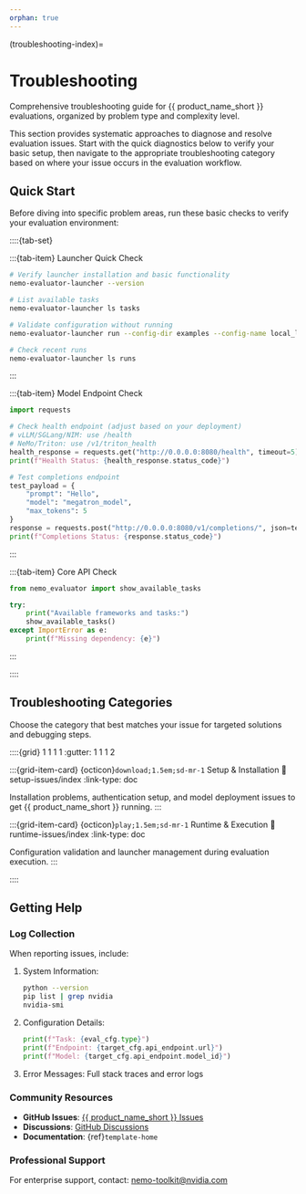 ```yaml
---
orphan: true
---
```


(troubleshooting-index)=

# Troubleshooting

Comprehensive troubleshooting guide for {{ product_name_short }} evaluations, organized by problem type and complexity level.

This section provides systematic approaches to diagnose and resolve evaluation issues. Start with the quick diagnostics below to verify your basic setup, then navigate to the appropriate troubleshooting category based on where your issue occurs in the evaluation workflow.

## Quick Start

Before diving into specific problem areas, run these basic checks to verify your evaluation environment:

::::{tab-set}

:::{tab-item} Launcher Quick Check

```bash
# Verify launcher installation and basic functionality
nemo-evaluator-launcher --version

# List available tasks
nemo-evaluator-launcher ls tasks

# Validate configuration without running
nemo-evaluator-launcher run --config-dir examples --config-name local_llama_3_1_8b_instruct --dry-run

# Check recent runs
nemo-evaluator-launcher ls runs
```

:::

:::{tab-item} Model Endpoint Check

```python
import requests

# Check health endpoint (adjust based on your deployment)
# vLLM/SGLang/NIM: use /health
# NeMo/Triton: use /v1/triton_health
health_response = requests.get("http://0.0.0.0:8080/health", timeout=5)
print(f"Health Status: {health_response.status_code}")

# Test completions endpoint
test_payload = {
    "prompt": "Hello",
    "model": "megatron_model", 
    "max_tokens": 5
}
response = requests.post("http://0.0.0.0:8080/v1/completions/", json=test_payload)
print(f"Completions Status: {response.status_code}")
```

:::

:::{tab-item} Core API Check

```python
from nemo_evaluator import show_available_tasks

try:
    print("Available frameworks and tasks:")
    show_available_tasks()
except ImportError as e:
    print(f"Missing dependency: {e}")
```

:::

::::

## Troubleshooting Categories

Choose the category that best matches your issue for targeted solutions and debugging steps.

::::{grid} 1 1 1 1
:gutter: 1 1 1 2

:::{grid-item-card} {octicon}`download;1.5em;sd-mr-1` Setup & Installation
:link: setup-issues/index
:link-type: doc

Installation problems, authentication setup, and model deployment issues to get {{ product_name_short }} running.
:::

:::{grid-item-card} {octicon}`play;1.5em;sd-mr-1` Runtime & Execution
:link: runtime-issues/index
:link-type: doc

Configuration validation and launcher management during evaluation execution.
:::

::::

## Getting Help

### Log Collection

When reporting issues, include:

1. System Information:

   ```bash
   python --version
   pip list | grep nvidia
   nvidia-smi
   ```

2. Configuration Details:

   ```python
   print(f"Task: {eval_cfg.type}")
   print(f"Endpoint: {target_cfg.api_endpoint.url}")
   print(f"Model: {target_cfg.api_endpoint.model_id}")
   ```

3. Error Messages: Full stack traces and error logs

### Community Resources

- **GitHub Issues**: [{{ product_name_short }} Issues](https://github.com/NVIDIA-NeMo/Eval/issues)
- **Discussions**: [GitHub Discussions](https://github.com/NVIDIA-NeMo/Eval/discussions)
- **Documentation**: {ref}`template-home`

### Professional Support

For enterprise support, contact: [nemo-toolkit@nvidia.com](mailto:nemo-toolkit@nvidia.com)

